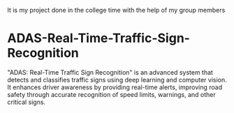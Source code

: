 It is my project done in the college time with the help of my group members  


# ADAS-Real-Time-Traffic-Sign-Recognition
"ADAS: Real-Time Traffic Sign Recognition" is an advanced system that detects and classifies traffic signs using deep learning and computer vision. It enhances driver awareness by providing real-time alerts, improving road safety through accurate recognition of speed limits, warnings, and other critical signs.


